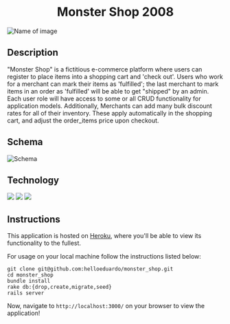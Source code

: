 # <div align="center">  Monster Shop 2008


![Name of image](https://image.shutterstock.com/image-vector/cartoon-furry-monster-halloween-vector-260nw-1197171505.jpg)

## Description
"Monster Shop" is a fictitious e-commerce platform where users can register to place items into a shopping cart and 'check out'. Users who work for a merchant can mark their items as 'fulfilled'; the last merchant to mark items in an order as 'fulfilled' will be able to get "shipped" by an admin. Each user role will have access to some or all CRUD functionality for application models. Additionally, Merchants can add many bulk discount rates for all of their inventory. These apply automatically in the shopping cart, and adjust the order_items price upon checkout.

## Schema
![Schema](https://user-images.githubusercontent.com/56360157/98730018-f0dc5d80-2358-11eb-9af9-b190c7ab99d8.png)

## Technology
   ![](https://img.shields.io/badge/Rails-5.2.4-informational?style=flat&logo=<LOGO_NAME>&logoColor=white&color=2bbc8a)    ![](https://img.shields.io/badge/Code-HTML-informational?style=flat&logo=<LOGO_NAME>&logoColor=white&color=2bbc8a) ![](https://img.shields.io/badge/Code-CSS-informational?style=flat&logo=<LOGO_NAME>&logoColor=white&color=2bbc8a)

## Instructions
This application is hosted on [Heroku](https://infinite-depths-29009.herokuapp.com/), where you'll be able to view its functionality to the fullest.

For usage on your local machine follow the instructions listed below:
```
git clone git@github.com:helloeduardo/monster_shop.git
cd monster_shop
bundle install
rake db:{drop,create,migrate,seed}
rails server
```
Now, navigate to `http://localhost:3000/` on your browser to view the application!

